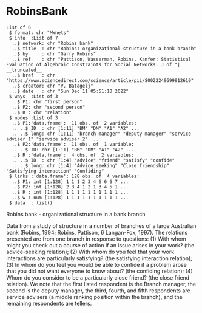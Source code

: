 # RobinsBank

```
List of 6
 $ format: chr "MWnets"
 $ info  :List of 7
  ..$ network: chr "Robins bank"
  ..$ title  : chr "Robins: organizational structure in a bank branch"
  ..$ by     : chr "Garry Robins"
  ..$ ref    : chr "Pattison, Wasserman, Robins, Kanfer: Statistical Evaluation of Algebraic Constraints for Social Networks. J of "| __truncated__
  ..$ href   : chr "https://www.sciencedirect.com/science/article/pii/S0022249699912610"
  ..$ creator: chr "V. Batagelj"
  ..$ date   : chr "Sun Dec 11 05:51:10 2022"
 $ ways  :List of 3
  ..$ P1: chr "first person"
  ..$ P2: chr "second person"
  ..$ R : chr "relation"
 $ nodes :List of 3
  ..$ P1:'data.frame':  11 obs. of  2 variables:
  .. ..$ ID  : chr [1:11] "BM" "DM" "A1" "A2" ...
  .. ..$ long: chr [1:11] "branch manager" "deputy manager" "service adviser 1" "service adviser 2" ...
  ..$ P2:'data.frame':  11 obs. of  1 variable:
  .. ..$ ID: chr [1:11] "BM" "DM" "A1" "A2" ...
  ..$ R :'data.frame':  4 obs. of  2 variables:
  .. ..$ ID  : chr [1:4] "advice" "friend" "satisfy" "confide"
  .. ..$ long: chr [1:4] "Advice seeking" "Close friendship" "Satisfying interaction" "Confiding"
 $ links :'data.frame': 128 obs. of  4 variables:
  ..$ P1: int [1:128] 1 1 1 2 3 4 6 6 6 7 ...
  ..$ P2: int [1:128] 2 3 4 1 2 1 3 4 5 1 ...
  ..$ R : int [1:128] 1 1 1 1 1 1 1 1 1 1 ...
  ..$ w : num [1:128] 1 1 1 1 1 1 1 1 1 1 ...
 $ data  : list()
```

Robins bank - organizational structure in a bank branch

Data from a study of structure in a number of branches of
a large Australian bank (Robins, 1994; Robins, Pattison, 6 Langan-Fox, 1997).
The relations presented are from one branch in response to
questions: (1) With whom might you check out a course of action if an issue arises
in your work? (the advice-seeking relation); (2) With whom do you feel that your
work interactions are particularly satisfying? (the satisfying interaction relation);
(3) In whom do you feel you would be able to confide if a problem arose that you
did not want everyone to know about? (the confiding relation); (4) Whom do you
consider to be a particularly close friend? (the close friend relation). We note that
the first listed respondent is the Branch manager, the second is the deputy manager,
the third, fourth, and fifth respondents are service advisers (a middle ranking
position within the branch), and the remaining respondents are tellers.
